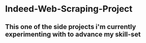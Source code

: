 # Indeed-Web-Scraping-Project
## This one of the side projects i'm currently experimenting with to advance my skill-set
